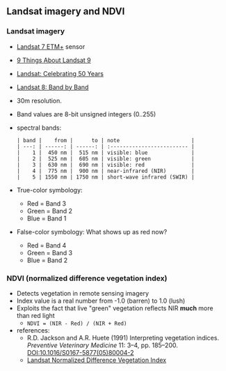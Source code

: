 ## Landsat imagery and NDVI

### Landsat imagery

- [Landsat 7 ETM+](https://landsat.gsfc.nasa.gov/the-enhanced-thematic-mapper-plus-etm/) sensor
- [9 Things About Landsat 9](https://www.youtube.com/watch?v=DGE-N8_LQBo)
- [Landsat: Celebrating 50 Years](https://www.youtube.com/watch?v=7XKVSTX1vdE)
- [Landsat 8: Band by Band](https://www.youtube.com/watch?v=A6WzAc1FTeA)  

- 30m resolution.    
- Band values are 8-bit unsigned integers (0..255)
- spectral bands:
    
      | band |    from |      to | note                       |
      | ---: | ------: | ------: | :------------------------- |
      |    1 |  450 nm |  515 nm | visible: blue              |
      |    2 |  525 nm |  605 nm | visible: green             |
      |    3 |  630 nm |  690 nm | visible: red               |
      |    4 |  775 nm |  900 nm | near-infrared (NIR)        |
      |    5 | 1550 nm | 1750 nm | short-wave infrared (SWIR) |
    
- True-color symbology:
    - Red = Band 3
    - Green = Band 2
    - Blue = Band 1

- False-color symbology: What shows up as red now?
    - Red = Band 4
    - Green = Band 3
    - Blue = Band 2

### NDVI (normalized difference vegetation index)

- Detects vegetation in remote sensing imagery
- Index value is a real number from -1.0 (barren) to 1.0 (lush)
- Exploits the fact that live "green" vegetation reflects NIR **much** more than red light
    - `NDVI = (NIR - Red) / (NIR + Red)`
- references:
    - R.D. Jackson and A.R. Huete (1991) Interpreting vegetation indices. *Preventive Veterinary Medicine* 11: 3–4, pp. 185–200. [DOI:10.1016/S0167-5877(05)80004-2](https://doi.org/10.1016/S0167-5877%2805%2980004-2)
    - [Landsat Normalized Difference Vegetation Index](https://www.usgs.gov/land-resources/nli/landsat/landsat-normalized-difference-vegetation-index)

